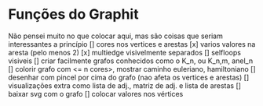 # Funções do Graphit
Não pensei muito no que colocar aqui, mas são coisas que seriam interessantes a princípio
[] cores nos vertices e arestas
[x] varios valores na aresta (pelo menos 2)
[x] multiedge visivelmente separados
[] selfloops visiveis
[] criar facilmente grafos conhecidos como o K_n, ou K_n,m, anel_n
[] colorir grafo com <= n cores>, mostrar caminho euleriano, hamiltoniano
[] desenhar com pincel por cima do grafo (nao afeta os vertices e arestas)
[] visualizações extra como lista de adj., matriz de adj. e lista de arestas
[] baixar svg com o grafo
[] colocar valores nos vértices